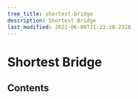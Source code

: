 ```yaml
---
tree_title: shortest-bridge
description: Shortest Bridge
last_modified: 2022-06-09T21:23:28.2328
---
```


# Shortest Bridge

## Contents
